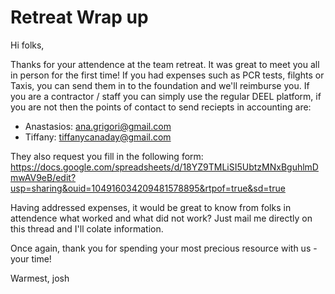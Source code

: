 
# Retreat Wrap up

Hi folks,

Thanks for your attendence at the team retreat. It was great to meet you all in person for the first time! If you had expenses such as PCR tests, filghts or Taxis, you can send them in to the foundation and we'll reimburse you. If you are a contractor / staff you can simply use the regular DEEL platform, if you are not then the points of contact to send reciepts in accounting are:
- Anastasios: ana.grigori@gmail.com
- Tiffany: tiffanycanaday@gmail.com

They also request you fill in the following form: https://docs.google.com/spreadsheets/d/18YZ9TMLiSI5UbtzMNxBguhlmDmwAV9eB/edit?usp=sharing&ouid=104916034209481578895&rtpof=true&sd=true

Having addressed expenses, it would be great to know from folks in attendence what worked and what did not work? Just mail me directly on this thread and I'll colate information.

Once again, thank you for spending your most precious resource with us - your time!

Warmest,
josh